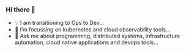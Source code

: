 ### Hi there 👋

<!--
**slashpai/slashpai** is a ✨ _special_ ✨ repository because its `README.md` (this file) appears on your GitHub profile.

Here are some ideas to get you started:

-->

- 💡 I am transitioning to Ops to Dev...
- 🌱 I’m focussing on kubernetes and cloud observability tools...
- 💬 Ask me about programming, distributed systems, infrastructure automation, cloud native applications and devops tools...
